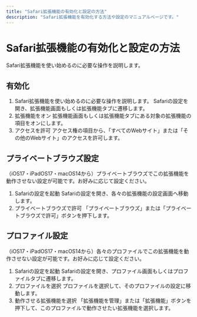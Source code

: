 ```yaml
---
title: "Safari拡張機能の有効化と設定の方法"
description: "Safari拡張機能を有効化する方法や設定のマニュアルページです。"
---
```



# Safari拡張機能の有効化と設定の方法

Safari拡張機能を使い始めるのに必要な操作を説明します。

## 有効化
1. Safari拡張機能を使い始めるのに必要な操作を説明します。
   Safariの設定を開き、拡張機能画面もしくは拡張機能タブに遷移します。
2. 拡張機能をオン
   拡張機能画面もしくは拡張機能タブにある対象の拡張機能の項目をオンにします。
3. アクセスを許可
   アクセス権の項目から、「すべてのWebサイト」または「その他のWebサイト」のアクセスを許可します。

## プライベートブラウズ設定
（iOS17・iPadOS17・macOS14から）プライベートブラウズでこの拡張機能を動作させない設定が可能です。お好みに応じて設定ください。
1. Safariの設定を起動
   Safariの設定を開き、各々の拡張機能の設定画面へ移動します。
2. プライベートブラウズで許可
   「プライベートブラウズ」または「プライベートブラウズで許可」ボタンを押下します。

## プロファイル設定
（iOS17・iPadOS17・macOS14から）各々のプロファイルでこの拡張機能を動作させない設定が可能です。お好みに応じて設定ください。
1. Safariの設定を起動
   Safariの設定を開き、プロファイル画面もしくはプロファイルタブに遷移します。
2. プロファイルを選択
   プロファイルを選択して、そのプロファイルの設定に移動します。
3. 動作させる拡張機能を選択
   「拡張機能を管理」または「拡張機能」ボタンを押下して、このプロファイルで動作させたい拡張機能を選択します。